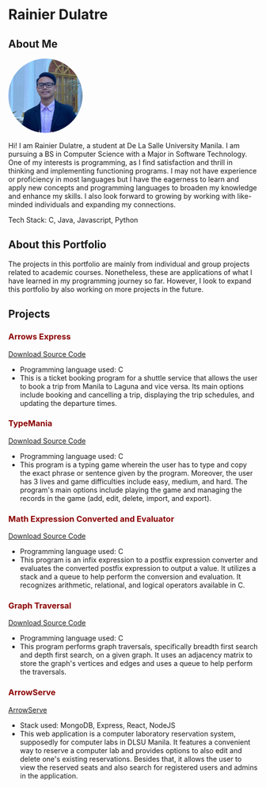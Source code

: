 # Rainier Dulatre

## About Me

<img src="assets/display pic.jpg" alt="Profile Picture" width="150" height="150" style="border-radius: 50%;">

Hi! I am Rainier Dulatre, a student at De La Salle University Manila. I am pursuing a BS in Computer Science with a Major in Software Technology. One of my interests is programming, as I find satisfaction and thrill in thinking and implementing functioning programs. I may not have experience or proficiency in most languages but I have the eagerness to learn and apply new concepts and programming languages to broaden my knowledge and enhance my skills. I also look forward to growing by working with like-minded individuals and expanding my connections.

Tech Stack: C, Java, Javascript, Python

## About this Portfolio

The projects in this portfolio are mainly from individual and group projects related to academic courses. Nonetheless, these are applications of what I have learned in my programming journey so far. However, I look to expand this portfolio by also working on more projects in the future.

## Projects
### <span style="color: darkred;">Arrows Express</span>

[Download Source Code](https://github.com/420Rain/Project-Portfolio/raw/main/Arrows-Express/Arrows-Express.zip)

- Programming language used: C
- This is a ticket booking program for a shuttle service that allows the user to book a trip from Manila to Laguna and vice versa. Its main options include booking and cancelling a trip, displaying the trip schedules, and updating the departure times.

### <span style="color: darkred;">TypeMania</span>

[Download Source Code](https://github.com/420Rain/Project-Portfolio/raw/main/TypeMania/TypeMania.zip)

- Programming language used: C
- This program is a typing game wherein the user has to type and copy the exact phrase or sentence given by the program. Moreover, the user has 3 lives and game difficulties include easy, medium, and hard. The program's main options include playing the game and managing the records in the game (add, edit, delete, import, and export).

### <span style="color: darkred;">Math Expression Converted and Evaluator</span>

[Download Source Code](https://github.com/420Rain/Project-Portfolio/raw/main/Math%20Expression%20Converter%20and%20Evaluator/Math%20Expression%20Converter%20and%20Evaluator.zip)

- Programming language used: C
- This program is an infix expression to a postfix expression converter and evaluates the converted postfix expression to output a value. It utilizes a stack and a queue to help perform the conversion and evaluation. It recognizes arithmetic, relational, and logical operators available in C.

### <span style="color: darkred;">Graph Traversal</span>

[Download Source Code](https://github.com/420Rain/Project-Portfolio/raw/main/Graph%20Traversals/Graph%20Traversals.zip)

- Programming language used: C
- This program performs graph traversals, specifically breadth first search and depth first search, on a given graph. It uses an adjacency matrix to store the graph's vertices and edges and uses a queue to help perform the traversals.

### <span style="color: darkred;">ArrowServe</span>

[ArrowServe](https://apdev-mco-l6d5.onrender.com/)

- Stack used: MongoDB, Express, React, NodeJS
- This web application is a computer laboratory reservation system, supposedly for computer labs in DLSU Manila. It features a convenient way to reserve a computer lab and provides options to also edit and delete one's existing reservations. Besides that, it allows the user to view the reserved seats and also search for registered users and admins in the application.
